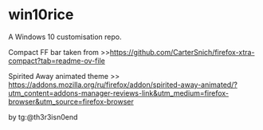 # win10rice
A Windows 10 customisation repo.

Compact FF bar taken from >>https://github.com/CarterSnich/firefox-xtra-compact?tab=readme-ov-file

Spirited Away animated theme >> https://addons.mozilla.org/ru/firefox/addon/spirited-away-animated/?utm_content=addons-manager-reviews-link&utm_medium=firefox-browser&utm_source=firefox-browser

by tg:@th3r3isn0end
